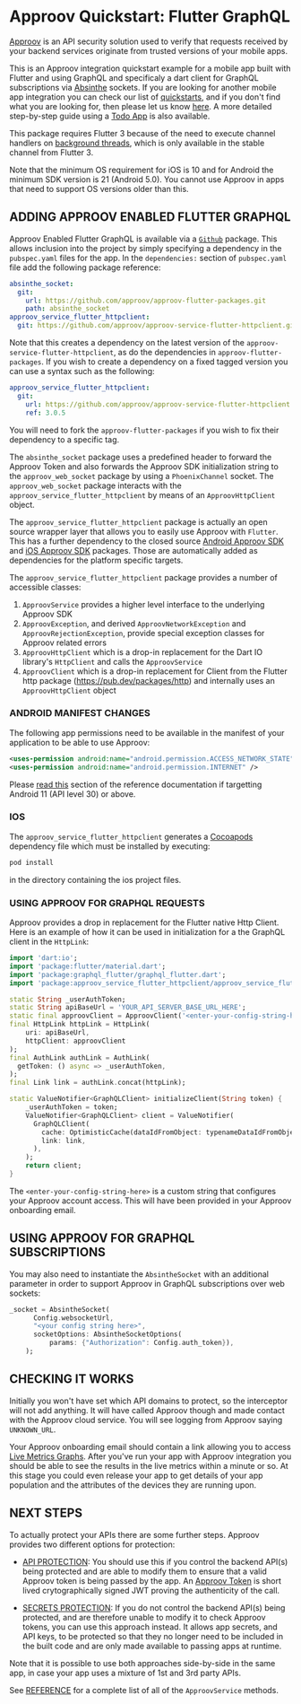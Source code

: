 # Approov Quickstart: Flutter GraphQL

[Approov](https://approov.io) is an API security solution used to verify that requests received by your backend services originate from trusted versions of your mobile apps.

This is an Approov integration quickstart example for a mobile app built with Flutter and using GraphQL and specificaly a dart client for GraphQL subscriptions via [Absinthe](http://absinthe-graphql.org/) sockets. If you are looking for another mobile app integration you can check our list of [quickstarts](https://approov.io/docs/latest/approov-integration-examples/mobile-app/), and if you don't find what you are looking for, then please let us know [here](https://approov.io/contact). A more detailed step-by-step guide using a [Todo App](https://github.com/approov/quickstart-flutter-graphql/blob/master/TODO-APP.md) is also available.

This package requires Flutter 3 because of the need to execute channel handlers on [background threads](https://docs.flutter.dev/development/platform-integration/platform-channels?tab=ios-channel-objective-c-tab#executing-channel-handlers-on-background-threads), which is only available in the stable channel from Flutter 3.

Note that the minimum OS requirement for iOS is 10 and for Android the minimum SDK version is 21 (Android 5.0). You cannot use Approov in apps that need to support OS versions older than this.

## ADDING APPROOV ENABLED FLUTTER GRAPHQL

Approov Enabled Flutter GraphQL is available via a [`Github`](https://github.com/approov/approov-flutter-packages.git) package. This allows inclusion into the project by simply specifying a dependency in the `pubspec.yaml` files for the app. In the `dependencies:` section of `pubspec.yaml` file add the following package reference:

```yaml
absinthe_socket:
  git:
    url: https://github.com/approov/approov-flutter-packages.git
    path: absinthe_socket
approov_service_flutter_httpclient:
  git: https://github.com/approov/approov-service-flutter-httpclient.git
```

Note that this creates a dependency on the latest version of the `approov-service-flutter-httpclient`, as do the dependencies in `approov-flutter-packages`. If you wish to create a dependency on a fixed tagged version you can use a syntax such as the following:

```yaml
approov_service_flutter_httpclient:
  git:
    url: https://github.com/approov/approov-service-flutter-httpclient.git
    ref: 3.0.5
```

You will need to fork the `approov-flutter-packages` if you wish to fix their dependency to a specific tag.

The `absinthe_socket` package uses a predefined header to forward the Approov Token and also forwards the Approov SDK initialization string to the `approov_web_socket` package by using a `PhoenixChannel` socket. The `approov_web_socket` package interacts with the `approov_service_flutter_httpclient` by means of an `ApproovHttpClient` object.

The `approov_service_flutter_httpclient` package is actually an open source wrapper layer that allows you to easily use Approov with `Flutter`. This has a further dependency to the closed source [Android Approov SDK](https://github.com/approov/approov-android-sdk) and [iOS Approov SDK](https://github.com/approov/approov-ios-sdk) packages. Those are automatically added as dependencies for the platform specific targets.

The `approov_service_flutter_httpclient` package provides a number of accessible classes:

1. `ApproovService` provides a higher level interface to the underlying Approov SDK
2. `ApproovException`, and derived `ApproovNetworkException` and `ApproovRejectionException`, provide special exception classes for Approov related errors 
3. `ApproovHttpClient` which is a drop-in replacement for the Dart IO library's `HttpClient` and calls the `ApproovService`
4. `ApproovClient` which is a drop-in replacement for Client from the Flutter http package (https://pub.dev/packages/http) and internally uses an `ApproovHttpClient` object

### ANDROID MANIFEST CHANGES

The following app permissions need to be available in the manifest of your application to be able to use Approov:

```xml
<uses-permission android:name="android.permission.ACCESS_NETWORK_STATE" />
<uses-permission android:name="android.permission.INTERNET" />
```

Please [read this](https://approov.io/docs/latest/approov-usage-documentation/#targetting-android-11-and-above) section of the reference documentation if targetting Android 11 (API level 30) or above.

### IOS

The `approov_service_flutter_httpclient` generates a [Cocoapods](https://cocoapods.org) dependency file which must be installed by executing:

```Bash
pod install
```

in the directory containing the ios project files.

### USING APPROOV FOR GRAPHQL REQUESTS

Approov provides a drop in replacement for the Flutter native Http Client. Here is an example of how it can be used in initialization for a the GraphQL client in the `HttpLink`:

```Dart
import 'dart:io';
import 'package:flutter/material.dart';
import 'package:graphql_flutter/graphql_flutter.dart';
import 'package:approov_service_flutter_httpclient/approov_service_flutter_httpclient.dart';

static String _userAuthToken;
static String apiBaseUrl = 'YOUR_API_SERVER_BASE_URL_HERE';
static final approovClient = ApproovClient('<enter-your-config-string-here>');
final HttpLink httpLink = HttpLink(
    uri: apiBaseUrl,
    httpClient: approovClient
);
final AuthLink authLink = AuthLink(
  getToken: () async => _userAuthToken,
);
final Link link = authLink.concat(httpLink);

static ValueNotifier<GraphQLClient> initializeClient(String token) {
    _userAuthToken = token;
    ValueNotifier<GraphQLClient> client = ValueNotifier(
      GraphQLClient(
        cache: OptimisticCache(dataIdFromObject: typenameDataIdFromObject),
        link: link,
      ),
    );
    return client;
}
```

The `<enter-your-config-string-here>` is a custom string that configures your Approov account access. This will have been provided in your Approov onboarding email.

## USING APPROOV FOR GRAPHQL SUBSCRIPTIONS

You may also need to instantiate the `AbsintheSocket` with an additional parameter in order to support Approov in GraphQL subscriptions over web sockets:

```Dart
_socket = AbsintheSocket(
      Config.websocketUrl,
      "<your config string here>",
      socketOptions: AbsintheSocketOptions(
          params: {"Authorization": Config.auth_token}),
    );
```

## CHECKING IT WORKS

Initially you won't have set which API domains to protect, so the interceptor will not add anything. It will have called Approov though and made contact with the Approov cloud service. You will see logging from Approov saying `UNKNOWN_URL`.

Your Approov onboarding email should contain a link allowing you to access [Live Metrics Graphs](https://approov.io/docs/latest/approov-usage-documentation/#metrics-graphs). After you've run your app with Approov integration you should be able to see the results in the live metrics within a minute or so. At this stage you could even release your app to get details of your app population and the attributes of the devices they are running upon.

## NEXT STEPS

To actually protect your APIs there are some further steps. Approov provides two different options for protection:

* [API PROTECTION](https://github.com/approov/quickstart-flutter-httpclient/blob/master/API-PROTECTION.md): You should use this if you control the backend API(s) being protected and are able to modify them to ensure that a valid Approov token is being passed by the app. An [Approov Token](https://approov.io/docs/latest/approov-usage-documentation/#approov-tokens) is short lived crytographically signed JWT proving the authenticity of the call.

* [SECRETS PROTECTION](https://github.com/approov/quickstart-flutter-httpclient/blob/master/SECRETS-PROTECTION.md): If you do not control the backend API(s) being protected, and are therefore unable to modify it to check Approov tokens, you can use this approach instead. It allows app secrets, and API keys, to be protected so that they no longer need to be included in the built code and are only made available to passing apps at runtime.

Note that it is possible to use both approaches side-by-side in the same app, in case your app uses a mixture of 1st and 3rd party APIs.

See [REFERENCE](https://github.com/approov/quickstart-flutter-httpclient/blob/master/REFERENCE.md) for a complete list of all of the `ApproovService` methods.
